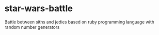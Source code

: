 # star-wars-battle
Battle between siths and jedies based on ruby programming language with random number generators
